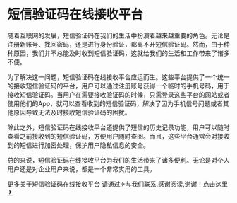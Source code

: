 # 短信验证码在线接收平台

随着互联网的发展，短信验证码在我们的生活中扮演着越来越重要的角色。无论是注册新账号、找回密码，还是进行身份验证，都离不开短信验证码。然而，由于种种原因，我们并不总能及时收到短信验证码，这就给我们的生活和工作带来了诸多不便。

为了解决这一问题，短信验证码在线接收平台应运而生。这些平台提供了一个统一的接收短信验证码的平台，用户可以通过注册账号获得一个临时的手机号码，用于接收短信验证码。当用户在需要接收验证码的时候，只需登录这些平台的网站或者使用他们的App，就可以查看收到的短信验证码，解决了因为手机信号问题或者其他原因导致无法及时接收短信验证码的困扰。

除此之外，短信验证码在线接收平台还提供了短信的历史记录功能，用户可以随时查看之前接收到的短信验证码，方便用户随时查阅。而且，这些平台通常会对接收到的短信进行加密处理，保护用户隐私信息的安全。

总的来说，短信验证码在线接收平台为我们的生活带来了诸多便利。无论是对个人用户还是对企业用户来说，都是一个非常实用的工具。

更多关于短信验证码在线接收平台 请通过✈与我们联系,感谢阅读,谢谢！[点击这里✈](https://t.me/lm66bot)